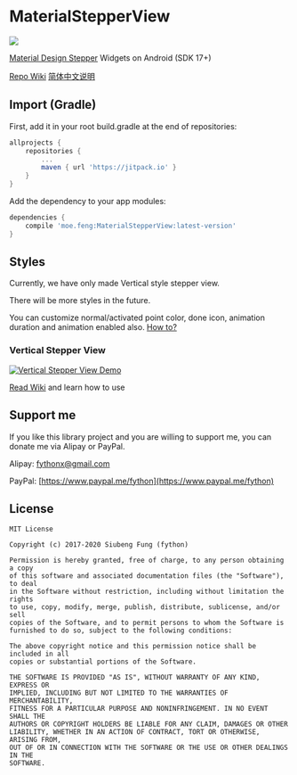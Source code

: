 # MaterialStepperView

[![](https://jitpack.io/v/moe.feng/MaterialStepperView.svg)](https://jitpack.io/#moe.feng/MaterialStepperView)

[Material Design Stepper](https://material.io/guidelines/components/steppers.html) Widgets on Android (SDK 17+)

[Repo Wiki](https://github.com/fython/MaterialStepperView/wiki) [简体中文说明](./README-CN.md)

## Import (Gradle)

First, add it in your root build.gradle at the end of repositories:

```gradle
allprojects {
	repositories {
		...
		maven { url 'https://jitpack.io' }
	}
}
```

Add the dependency to your app modules:

```gradle
dependencies {
    compile 'moe.feng:MaterialStepperView:latest-version'
}
```

## Styles

Currently, we have only made Vertical style stepper view.

There will be more styles in the future.

You can customize normal/activated point color, done icon, animation duration and animation enabled also. [How to?](https://github.com/fython/MaterialStepperView/wiki/Set-item-values-and-styles)

### Vertical Stepper View

[![Vertical Stepper View Demo](.readme/vertical.gif)](https://www.youtube.com/watch?v=y9gSwHKwxVM)

[Read Wiki](https://github.com/fython/MaterialStepperView/wiki/Vertical-Style) and learn how to use

## Support me

If you like this library project and you are willing to support me, you can donate me via Alipay or PayPal.

Alipay: fythonx@gmail.com

PayPal: [https://www.paypal.me/fython](https://www.paypal.me/fython)

## License

```
MIT License

Copyright (c) 2017-2020 Siubeng Fung (fython)

Permission is hereby granted, free of charge, to any person obtaining a copy
of this software and associated documentation files (the "Software"), to deal
in the Software without restriction, including without limitation the rights
to use, copy, modify, merge, publish, distribute, sublicense, and/or sell
copies of the Software, and to permit persons to whom the Software is
furnished to do so, subject to the following conditions:

The above copyright notice and this permission notice shall be included in all
copies or substantial portions of the Software.

THE SOFTWARE IS PROVIDED "AS IS", WITHOUT WARRANTY OF ANY KIND, EXPRESS OR
IMPLIED, INCLUDING BUT NOT LIMITED TO THE WARRANTIES OF MERCHANTABILITY,
FITNESS FOR A PARTICULAR PURPOSE AND NONINFRINGEMENT. IN NO EVENT SHALL THE
AUTHORS OR COPYRIGHT HOLDERS BE LIABLE FOR ANY CLAIM, DAMAGES OR OTHER
LIABILITY, WHETHER IN AN ACTION OF CONTRACT, TORT OR OTHERWISE, ARISING FROM,
OUT OF OR IN CONNECTION WITH THE SOFTWARE OR THE USE OR OTHER DEALINGS IN THE
SOFTWARE.
```
